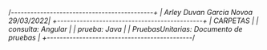    /*--------------------------------------------+
   | Arley Duvan Garcia Novoa          29/03/2022|
   +---------------------------------------------+
   | CARPETAS                                    |
   | consulta:          Angular                  |
   | prueba:            Java                     |
   | PruebasUnitarias:  Documento de pruebas     |
   +---------------------------------------------*/
